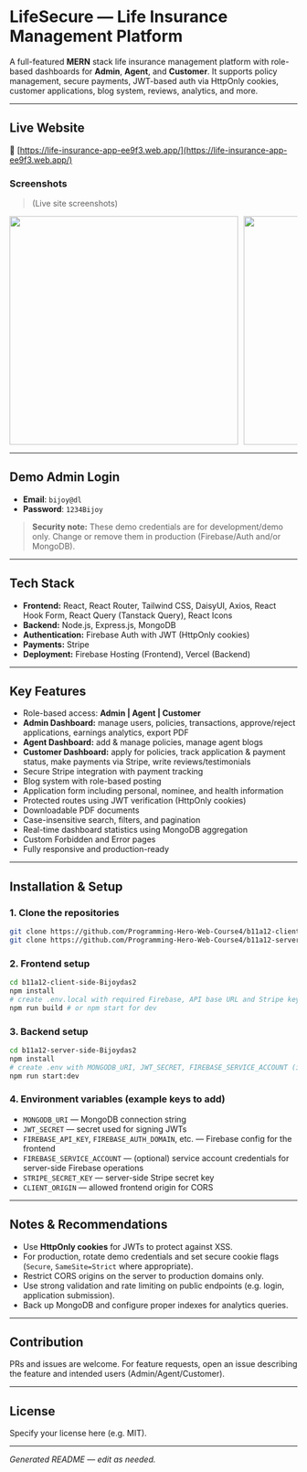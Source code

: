 # LifeSecure — Life Insurance Management Platform

A full-featured **MERN** stack life insurance management platform with role-based dashboards for **Admin**, **Agent**, and **Customer**. It supports policy management, secure payments, JWT-based auth via HttpOnly cookies, customer applications, blog system, reviews, analytics, and more.

---

## Live Website

🔗 [https://life-insurance-app-ee9f3.web.app/](https://life-insurance-app-ee9f3.web.app/)

### Screenshots

> (Live site screenshots)

<div style="display: flex; overflow-x: auto; gap: 10px;">
  <img src="https://i.ibb.co/Wv9Rb5hH/Screenshot-2025-10-26-203423.png" width="400">
  <img src="https://i.ibb.co/dszkQZdv/Screenshot-2025-10-26-203542.png" width="400">
  <img src="https://i.ibb.co/b5MQ8gqm/Screenshot-2025-10-26-203752.png" width="400">
  <img src="https://i.ibb.co.com/5WL6X3Jm/Screenshot-3.png" width="400">
</div>

---

## Demo Admin Login

* **Email**: `bijoy@dl`
* **Password**: `1234Bijoy`

> **Security note:** These demo credentials are for development/demo only. Change or remove them in production (Firebase/Auth and/or MongoDB).

---

## Tech Stack

* **Frontend:** React, React Router, Tailwind CSS, DaisyUI, Axios, React Hook Form, React Query (Tanstack Query), React Icons
* **Backend:** Node.js, Express.js, MongoDB
* **Authentication:** Firebase Auth with JWT (HttpOnly cookies)
* **Payments:** Stripe
* **Deployment:** Firebase Hosting (Frontend), Vercel (Backend)

---

## Key Features

* Role-based access: **Admin | Agent | Customer**
* **Admin Dashboard:** manage users, policies, transactions, approve/reject applications, earnings analytics, export PDF
* **Agent Dashboard:** add & manage policies, manage agent blogs
* **Customer Dashboard:** apply for policies, track application & payment status, make payments via Stripe, write reviews/testimonials
* Secure Stripe integration with payment tracking
* Blog system with role-based posting
* Application form including personal, nominee, and health information
* Protected routes using JWT verification (HttpOnly cookies)
* Downloadable PDF documents
* Case-insensitive search, filters, and pagination
* Real-time dashboard statistics using MongoDB aggregation
* Custom Forbidden and Error pages
* Fully responsive and production-ready

---

## Installation & Setup

### 1. Clone the repositories

```bash
git clone https://github.com/Programming-Hero-Web-Course4/b11a12-client-side-Bijoydas2
git clone https://github.com/Programming-Hero-Web-Course4/b11a12-server-side-Bijoydas2
```

### 2. Frontend setup

```bash
cd b11a12-client-side-Bijoydas2
npm install
# create .env.local with required Firebase, API base URL and Stripe keys
npm run build # or npm start for dev
```

### 3. Backend setup

```bash
cd b11a12-server-side-Bijoydas2
npm install
# create .env with MONGODB_URI, JWT_SECRET, FIREBASE_SERVICE_ACCOUNT (if used), STRIPE_SECRET_KEY
npm run start:dev
```

### 4. Environment variables (example keys to add)

* `MONGODB_URI` — MongoDB connection string
* `JWT_SECRET` — secret used for signing JWTs
* `FIREBASE_API_KEY`, `FIREBASE_AUTH_DOMAIN`, etc. — Firebase config for the frontend
* `FIREBASE_SERVICE_ACCOUNT` — (optional) service account credentials for server-side Firebase operations
* `STRIPE_SECRET_KEY` — server-side Stripe secret key
* `CLIENT_ORIGIN` — allowed frontend origin for CORS

---

## Notes & Recommendations

* Use **HttpOnly cookies** for JWTs to protect against XSS.
* For production, rotate demo credentials and set secure cookie flags (`Secure`, `SameSite=Strict` where appropriate).
* Restrict CORS origins on the server to production domains only.
* Use strong validation and rate limiting on public endpoints (e.g. login, application submission).
* Back up MongoDB and configure proper indexes for analytics queries.

---

## Contribution

PRs and issues are welcome. For feature requests, open an issue describing the feature and intended users (Admin/Agent/Customer).

---

## License

Specify your license here (e.g. MIT).

---

*Generated README — edit as needed.*
